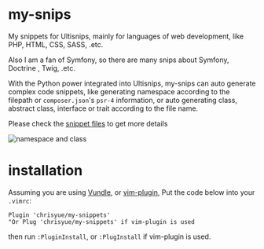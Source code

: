 # my-snips

My snippets for Ultisnips, mainly for languages of web development, like
PHP, HTML, CSS, SASS, .etc.

Also I am a fan of Symfony, so there are many snips about Symfony, Doctrine
, Twig, .etc.

With the Python power integrated into Ultisnips, my-snips can auto generate
complex code snippets, like generating namespace according to the filepath
or `composer.json`'s `psr-4` information, or auto generating class, abstract
class, interface or trait according to the file name.

Please check the
[snippet files](https://github.com/chrisyue/my-snips/tree/master/UltiSnips)
to get more details

![namespace and class](http://img.chrisyue.com/nc-class.gif "namespace and class")

# installation

Assuming you are using [Vundle](https://github.com/gmarik/Vundle.vim), or
[vim-plugin](https://github.com/junegunn/vim-plug), Put the code below into
your `.vimrc`:

```
Plugin 'chrisyue/my-snippets'
"Or Plug 'chrisyue/my-snippets' if vim-plugin is used
```

then run `:PluginInstall`, or `:PlugInstall` if vim-plugin is used.
